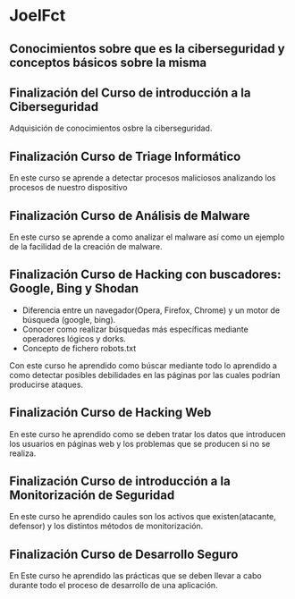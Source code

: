 # JoelFct
## Conocimientos sobre que es la ciberseguridad y conceptos básicos sobre la misma
## Finalización del Curso de introducción a la Ciberseguridad
Adquisición de conocimientos osbre la ciberseguridad.
## Finalización Curso de Triage Informático
En este curso se aprende a detectar procesos maliciosos analizando los procesos de nuestro dispositivo
## Finalización Curso de Análisis de Malware
En este curso se aprende a como analizar el malware así como un ejemplo de la facilidad de la creación de malware.
## Finalización Curso de Hacking con buscadores: Google, Bing y Shodan
+ Diferencia entre un navegador(Opera, Firefox, Chrome) y un motor de búsqueda (google, bing).
+ Conocer como realizar búsquedas más específicas mediante operadores lógicos y dorks. 
+ Concepto de fichero robots.txt

Con este curso he aprendido como búscar mediante todo lo aprendido a como detectar posibles debilidades en las páginas por las cuales podrían producirse ataques.
## Finalización Curso de Hacking Web
En este curso he aprendido como se deben tratar los datos que introducen los usuarios en páginas web y los problemas que se producen si no se realiza.
## Finalización Curso de introducción a la Monitorización de Seguridad
En este curso he aprendido caules son los activos que existen(atacante, defensor) y los distintos métodos de monitorización.
## Finalización Curso de Desarrollo Seguro
En Este curso he aprendido las prácticas que se deben llevar a cabo durante todo el proceso de desarrollo de una aplicación.
